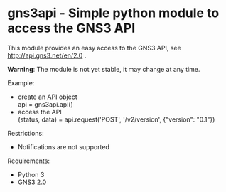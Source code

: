 # gns3api - Simple python module to access the GNS3 API

This module provides an easy access to the GNS3 API, see http://api.gns3.net/en/2.0 .

**Warning**: The module is not yet stable, it may change at any time.

Example:
- create an API object  
  api = gns3api.api()
- access the API  
  (status, data) = api.request('POST', '/v2/version', {"version": "0.1"})

Restrictions:
- Notifications are not supported

Requirements:
- Python 3
- GNS3 2.0
